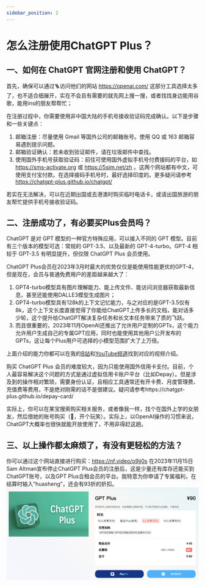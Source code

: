 ```yaml
---
sidebar_position: 2
---
```


# 怎么注册使用ChatGPT Plus？

## 一、如何在 ChatGPT 官网注册和使用 ChatGPT？
首先，确保可以通过🪜访问他们的网站 https://openai.com/ 这部分工具选择太多了，也不适合细展开，实在不会且有需要的就先网上搜一搜，或者找找身边能用谷歌，能用ins的朋友帮帮忙；

在注册过程中，你需要使用非中国大陆的手机号接收验证码完成确认。以下是步骤和一些关键点：

1. 邮箱注册：尽量使用 Gmail 等国外公司的邮箱账号。使用 QQ 或 163 邮箱容易遇到提示问题。
2. 邮箱验证确认：若未收到验证邮件，请在垃圾邮件中查找。
3. 使用国外手机号获取验证码：前往可使用国外虚拟手机号付费接码的平台，如 https://sms-activate.org 或 https://5sim.net/zh 。这两个网站都有中文，可使用支付宝付款。在选择接码手机号时，最好选择印度的。更多疑问请参考 https://chatgpt-plus.github.io/chatgpt/

若实在无法解决，可以在近期出国或去港澳时购买临时电话卡，或请出国旅游的朋友帮忙提供手机号接收验证码。

## 二、注册成功了，有必要买Plus会员吗？
ChatGPT 是对 GPT 模型的一种官方特殊应用，可以接入不同的 GPT 模型。目前有三个版本的模型可选：常规的 GPT-3.5、以及最新的 GPT-4-turbo。GPT-4 相较于 GPT-3.5 有明显提升，但仅限 ChatGPT Plus 会员使用。

ChatGPT Plus会员在2023年3月时最大的优势仅仅是能使用性能更优的GPT-4，但是现在，会员与普通免费用户的差距越来越大了：
1. GPT4-turbo模型具有图片理解能力、能上传文件、能访问浏览器获取最新信息，甚至还能使用DALLE3模型生成图片；
2. GPT4-turbo模型具有128k的上下文记忆能力，与之对应的是GPT-3.5仅有8k，这个上下文长度直接觉得了你能给ChatGPT上传多长的文档，能对话多少轮，这个提升给ChatGPT解决复杂任务和长文本任务带来了质的飞跃。
3. 而且很重要的，2023年11月OpenAI还推出了允许用户定制的GPTs，这个能力允许用户生成自己的专属GPT应用，同时也能使用其他用户公开发布的GPTs，这让每个Plus用户可选择的小模型范围扩大了上万倍。

上面介绍的能力你都可以在我的[B站](https://space.bilibili.com/14097567)和[YouTube频道](https://www.youtube.com/channel/UCzbSuf_A_D8dARJ33HzoDew)找到对应的视频介绍。

购买 ChatGPT Plus 会员的难度较大，因为只能使用国外信用卡支付。目前，个人最容易解决这个问题的方式是通过虚拟信用卡账户平台（比如Depay）。但是涉及到的操作相对繁琐，需要身份认证，且相应工具通常还有开卡费、月度管理费、充值费等费用，不是绝对刚需的话不是很建议。疑问请参考https://chatgpt-plus.github.io/depay-card/

实际上，你可以在某宝搜索购买相关服务，或者像我一样，找个在国外上学的女朋友，然后借她的账号购买（🐶，开个玩笑）。实际上，以OpenAI操作的习惯来说，ChatGPT大概率也很快就能开放使用了，不用非得赶这趟。

## 三、以上操作都太麻烦了，有没有更轻松的方法？

你可以通过这个网站直接进行购买：https://nf.video/o9jj0s 
在2023年11月15日Sam Altman宣布停止ChatGPT Plus会员的注册后，这是少量还有库存还能买到ChatGPT账号，以及GPT Plus合租会员的平台。我特意为你申请了专属福利，在结算时输入“huasheng”，还会有93折的折扣。
![ChatGPT Plus](ChatGPTplus.png)
